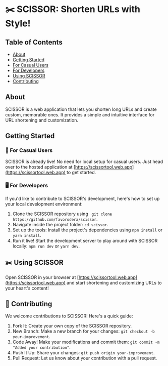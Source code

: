 # ✂️ SCISSOR: Shorten URLs with Style!

## Table of Contents

- [About](#about)
- [Getting Started](#getting-started)
- [For Casual Users](#-for-casual-users)
- [For Developers](#-for-developers)
- [Using SCISSOR](✂️-using-scissor)
- [Contributing](#-contributing)

## About

SCISSOR is a web application that lets you shorten long URLs and create custom, memorable ones. It provides a simple and intuitive interface for URL shortening and customization.

## Getting Started

### 👥 For Casual Users

SCISSOR is already live! No need for local setup for casual users. Just head over to the hosted application at [https://scissortool.web.app](https://scissortool.web.app) to get started.

### 🖥 For Developers

If you'd like to contribute to SCISSOR's development, here's how to set up your local development environment:

1. Clone the SCISSOR repository using ` git clone https://github.com/favorodera/scissor`.
2. Navigate inside the project folder: `cd scissor`.
3. Set up the tools: Install the project's dependencies using `npm install` or `yarn install`.
4. Run it live! Start the development server to play around with SCISSOR locally: `npm run dev` or `yarn dev`.

## ✂️ Using SCISSOR

Open SCISSOR in your browser at [https://scissortool.web.app](https://scissortool.web.app) and start shortening and customizing URLs to your heart's content!

## 🤝 Contributing

We welcome contributions to SCISSOR! Here's a quick guide:

1. Fork It: Create your own copy of the SCISSOR repository.
2. New Branch: Make a new branch for your changes: `git checkout -b your-improvement`.
3. Code Away! Make your modifications and commit them: `git commit -m "Added your contribution"`.
4. Push It Up: Share your changes: `git push origin your-improvement`.
5. Pull Request: Let us know about your contribution with a pull request.
